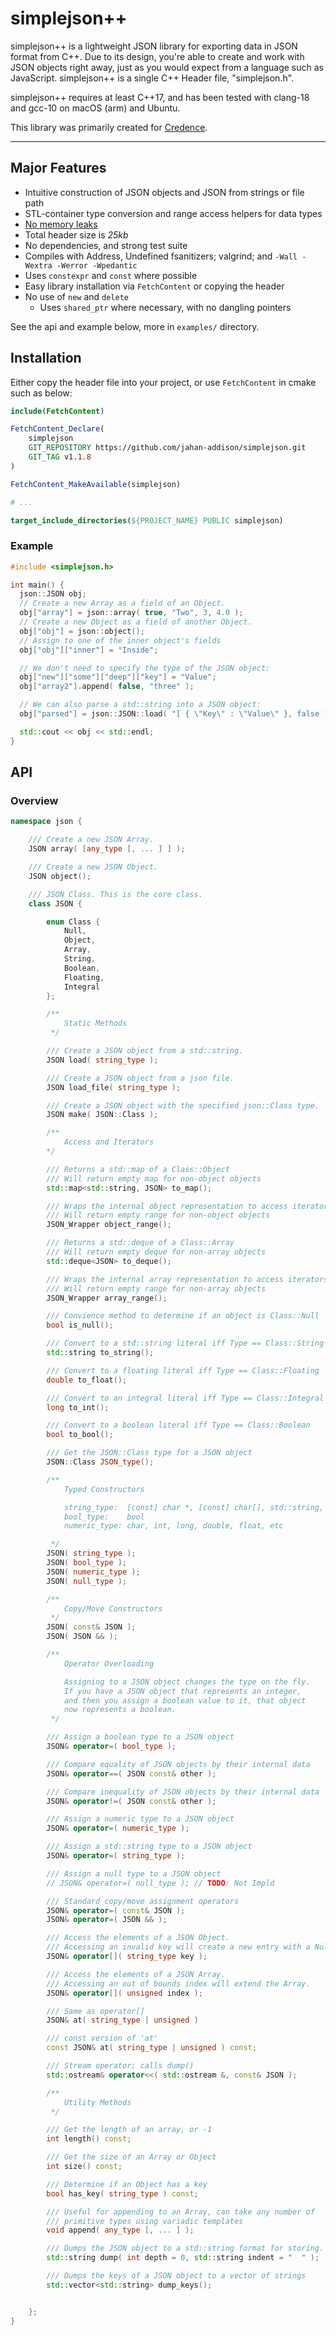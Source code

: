 # simplejson++

simplejson++ is a lightweight JSON library for exporting data in JSON format from C++. Due to its design, you're able to create and work with JSON objects right away, just as you would expect from a language such as JavaScript. simplejson++ is a single C++ Header file, "simplejson.h".

simplejson++ requires at least C++17, and has been tested with clang-18 and gcc-10 on macOS (arm) and Ubuntu.

This library was primarily created for [Credence](https://github.com/jahan-addison/credence/).

---

## Major Features

* Intuitive construction of JSON objects and JSON from strings or file path
* STL-container type conversion and range access helpers for data types
* [No memory leaks](https://github.com/jahan-addison/simplejson/actions/runs/17600602459/job/50001743753#step:8:661)
* Total header size is _25kb_
* No dependencies, and strong test suite
* Compiles with Address, Undefined fsanitizers; valgrind; and `-Wall -Wextra -Werror -Wpedantic`
* Uses `constexpr` and `const` where possible
* Easy library installation via `FetchContent` or copying the header
* No use of `new` and `delete`
  * Uses `shared_ptr` where necessary, with no dangling pointers

See the api and example below, more in `examples/` directory.

## Installation

Either copy the header file into your project, or use `FetchContent` in cmake such as below:

```cmake
include(FetchContent)

FetchContent_Declare(
    simplejson
    GIT_REPOSITORY https://github.com/jahan-addison/simplejson.git
    GIT_TAG v1.1.8
)

FetchContent_MakeAvailable(simplejson)

# ...

target_include_directories(${PROJECT_NAME} PUBLIC simplejson)


```

### Example

```C++
#include <simplejson.h>

int main() {
  json::JSON obj;
  // Create a new Array as a field of an Object.
  obj["array"] = json::array( true, "Two", 3, 4.0 );
  // Create a new Object as a field of another Object.
  obj["obj"] = json::object();
  // Assign to one of the inner object's fields
  obj["obj"]["inner"] = "Inside";

  // We don't need to specify the type of the JSON object:
  obj["new"]["some"]["deep"]["key"] = "Value";
  obj["array2"].append( false, "three" );

  // We can also parse a std::string into a JSON object:
  obj["parsed"] = json::JSON::load( "[ { \"Key\" : \"Value\" }, false ]" );

  std::cout << obj << std::endl;
}
```

## API

### Overview

```C++
namespace json {

    /// Create a new JSON Array.
    JSON array( [any_type [, ... ] ] );

    /// Create a new JSON Object.
    JSON object();

    /// JSON Class. This is the core class.
    class JSON {

        enum Class {
            Null,
            Object,
            Array,
            String,
            Boolean,
            Floating,
            Integral
        };

        /**
            Static Methods
         */

        /// Create a JSON object from a std::string.
        JSON load( string_type );

        /// Create a JSON object from a json file.
        JSON load_file( string_type );

        /// Create a JSON object with the specified json::Class type.
        JSON make( JSON::Class );

        /**
            Access and Iterators
        */

        /// Returns a std::map of a Class::Object
        /// Will return empty map for non-object objects
        std::map<std::string, JSON> to_map();

        /// Wraps the internal object representation to access iterators
        /// Will return empty range for non-object objects
        JSON_Wrapper object_range();

        /// Returns a std::deque of a Class::Array
        /// Will return empty deque for non-array objects
        std::deque<JSON> to_deque();

        /// Wraps the internal array representation to access iterators.
        /// Will return empty range for non-array objects
        JSON_Wrapper array_range();

        /// Convience method to determine if an object is Class::Null
        bool is_null();

        /// Convert to a std::string literal iff Type == Class::String
        std::string to_string();

        /// Convert to a floating literal iff Type == Class::Floating
        double to_float();

        /// Convert to an integral literal iff Type == Class::Integral
        long to_int();

        /// Convert to a boolean literal iff Type == Class::Boolean
        bool to_bool();

        /// Get the JSON::Class type for a JSON object
        JSON::Class JSON_type();

        /**
            Typed Constructors

            string_type:  [const] char *, [const] char[], std::string, etc
            bool_type:    bool
            numeric_type: char, int, long, double, float, etc

         */
        JSON( string_type );
        JSON( bool_type );
        JSON( numeric_type );
        JSON( null_type );

        /**
            Copy/Move Constructors
         */
        JSON( const& JSON );
        JSON( JSON && );

        /**
            Operator Overloading

            Assigning to a JSON object changes the type on the fly.
            If you have a JSON object that represents an integer,
            and then you assign a boolean value to it, that object
            now represents a boolean.
         */

        /// Assign a boolean type to a JSON object
        JSON& operator=( bool_type );

        /// Compare equality of JSON objects by their internal data
        JSON& operator==( JSON const& other );

        /// Compare inequality of JSON objects by their internal data
        JSON& operator!=( JSON const& other );

        /// Assign a numeric type to a JSON object
        JSON& operator=( numeric_type );

        /// Assign a std::string type to a JSON object
        JSON& operator=( string_type );

        /// Assign a null type to a JSON object
        // JSON& operator=( null_type ); // TODO: Not Impld

        /// Standard copy/move assignment operators
        JSON& operator=( const& JSON );
        JSON& operator=( JSON && );

        /// Access the elements of a JSON Object.
        /// Accessing an invalid key will create a new entry with a Null type.
        JSON& operator[]( string_type key );

        /// Access the elements of a JSON Array.
        /// Accessing an out of bounds index will extend the Array.
        JSON& operator[]( unsigned index );

        /// Same as operator[]
        JSON& at( string_type | unsigned )

        /// const version of 'at'
        const JSON& at( string_type | unsigned ) const;

        /// Stream operator; calls dump()
        std::ostream& operator<<( std::ostream &, const& JSON );

        /**
            Utility Methods
         */

        /// Get the length of an array, or -1
        int length() const;

        /// Get the size of an Array or Object
        int size() const;

        /// Determine if an Object has a key
        bool has_key( string_type ) const;

        /// Useful for appending to an Array, can take any number of
        /// primitive types using variadic templates
        void append( any_type [, ... ] );

        /// Dumps the JSON object to a std::string format for storing.
        std::string dump( int depth = 0, std::string indent = "  " );

        /// Dumps the keys of a JSON object to a vector of strings
        std::vector<std::string> dump_keys();


    };
}
```
